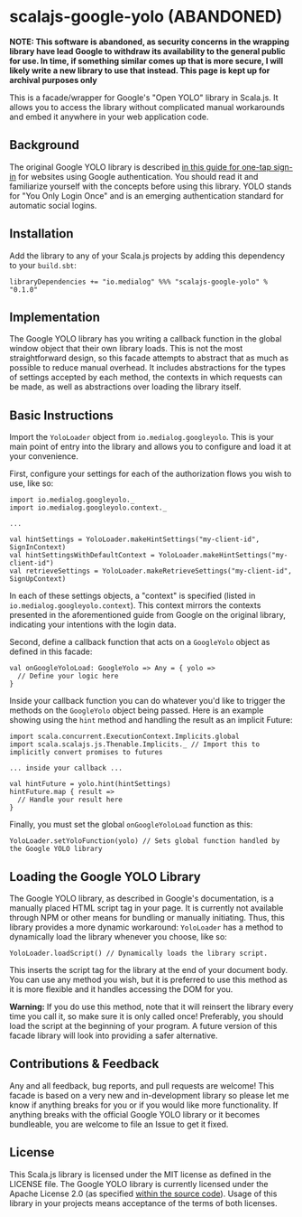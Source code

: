 # scalajs-google-yolo (ABANDONED)
**NOTE: This software is abandoned, as security concerns in the wrapping library have lead Google to withdraw its availability to the general public for use. In time, if something similar comes up that is more secure, I will likely write a new library to use that instead. This page is kept up for archival purposes only**

This is a facade/wrapper for Google's "Open YOLO" library in Scala.js.
It allows you to access the library without complicated manual workarounds and embed it anywhere in your web application code.

## Background
The original Google YOLO library is described [in this guide for one-tap sign-in][1] for websites using Google authentication.
You should read it and familiarize yourself with the concepts before using this library.
YOLO stands for "You Only Login Once" and is an emerging authentication standard for automatic social logins.

## Installation
Add the library to any of your Scala.js projects by adding this dependency to your `build.sbt`:
```
libraryDependencies += "io.medialog" %%% "scalajs-google-yolo" % "0.1.0"
```

## Implementation
The Google YOLO library has you writing a callback function in the global window object that their own library loads.
This is not the most straightforward design, so this facade attempts to abstract that as much as possible to reduce manual overhead.
It includes abstractions for the types of settings accepted by each method, the contexts in which requests can be made, as well as abstractions over loading the library itself.

## Basic Instructions
Import the `YoloLoader` object from `io.medialog.googleyolo`.
This is your main point of entry into the library and allows you to configure and load it at your convenience.

First, configure your settings for each of the authorization flows you wish to use, like so:
```
import io.medialog.googleyolo._
import io.medialog.googleyolo.context._

...

val hintSettings = YoloLoader.makeHintSettings("my-client-id", SignInContext)
val hintSettingsWithDefaultContext = YoloLoader.makeHintSettings("my-client-id")
val retrieveSettings = YoloLoader.makeRetrieveSettings("my-client-id", SignUpContext)
```

In each of these settings objects, a "context" is specified (listed in `io.medialog.googleyolo.context`).
This context mirrors the contexts presented in the aforementioned guide from Google on the original library, indicating your intentions with the login data.

Second, define a callback function that acts on a `GoogleYolo` object as defined in this facade:
```
val onGoogleYoloLoad: GoogleYolo => Any = { yolo =>
  // Define your logic here
}
```

Inside your callback function you can do whatever you'd like to trigger the methods on the `GoogleYolo` object being passed.
Here is an example showing using the `hint` method and handling the result as an implicit Future:
```
import scala.concurrent.ExecutionContext.Implicits.global
import scala.scalajs.js.Thenable.Implicits._ // Import this to implicitly convert promises to futures

... inside your callback ...

val hintFuture = yolo.hint(hintSettings)
hintFuture.map { result =>
  // Handle your result here
}
```

Finally, you must set the global `onGoogleYoloLoad` function as this:
```
YoloLoader.setYoloFunction(yolo) // Sets global function handled by the Google YOLO library
```

## Loading the Google YOLO Library
The Google YOLO library, as described in Google's documentation, is a manually placed HTML script tag in your page.
It is currently not available through NPM or other means for bundling or manually initiating.
Thus, this library provides a more dynamic workaround: `YoloLoader` has a method to dynamically load the library whenever you choose, like so:
```
YoloLoader.loadScript() // Dynamically loads the library script.
```

This inserts the script tag for the library at the end of your document body.
You can use any method you wish, but it is preferred to use this method as it is more flexible and it handles accessing the DOM for you.

**Warning:** If you do use this method, note that it will reinsert the library every time you call it, so make sure it is only called once!
Preferably, you should load the script at the beginning of your program.
A future version of this facade library will look into providing a safer alternative.

## Contributions & Feedback
Any and all feedback, bug reports, and pull requests are welcome!
This facade is based on a very new and in-development library so please let me know if anything breaks for you or if you would like more functionality.
If anything breaks with the official Google YOLO library or it becomes bundleable, you are welcome to file an Issue to get it fixed.

## License
This Scala.js library is licensed under the MIT license as defined in the LICENSE file.
The Google YOLO library is currently licensed under the Apache License 2.0 (as specified [within the source code][2]).
Usage of this library in your projects means acceptance of the terms of both licenses.

[1]: https://developers.google.com/identity/one-tap/web/overview
[2]: https://smartlock.google.com/client
